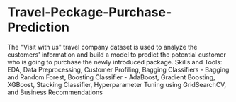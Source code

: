 # Travel-Peckage-Purchase-Prediction
The "Visit with us" travel company dataset is used to analyze the customers' information and build a model to predict the potential customer who is going to purchase the newly introduced package.  Skills and Tools:  EDA, Data Preprocessing, Customer Profiling, Bagging Classifiers - Bagging and Random Forest, Boosting Classifier - AdaBoost, Gradient Boosting, XGBoost, Stacking Classifier, Hyperparameter Tuning using GridSearchCV, and Business Recommendations

